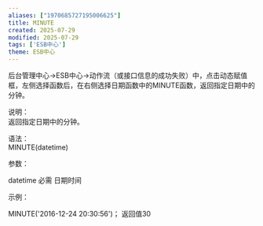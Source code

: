 ```yaml
---
aliases: ["1970685727195006625"]
title: MINUTE
created: 2025-07-29
modified: 2025-07-29
tags: ['ESB中心']
theme: ESB中心
---
```


后台管理中心->ESB中心->动作流（或接口信息的成功失败）中，点击动态赋值框，左侧选择函数后，在右侧选择日期函数中的MINUTE函数，返回指定日期中的分钟。

说明：  
返回指定日期中的分钟。

语法：  
MINUTE(datetime)  

参数：

datetime 必需 日期时间

示例：

MINUTE('2016-12-24 20:30:56')； 返回值30